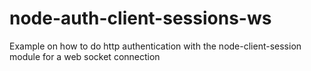 node-auth-client-sessions-ws
============================

Example on how to do http authentication with the node-client-session module for a web socket connection
